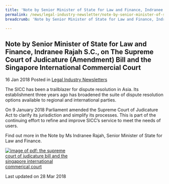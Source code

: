 ```yaml
---
title: 'Note by Senior Minister of State for Law and Finance, Indranee Rajah S.C., on The Supreme Court of Judicature (Amendment) Bill and the Singapore International Commercial Court'
permalink: /news/legal-industry-newsletter/note-by-senior-minister-of-state-law-finance-supreme-court-sicc/
breadcrumb: 'Note by Senior Minister of State for Law and Finance, Indranee Rajah S.C., on The Supreme Court of Judicature (Amendment) Bill and the Singapore International Commercial Court'

---
```



<style>
  .image {width: 200px;}
  .image img {max-width: 100%;}
</style>

Note by Senior Minister of State for Law and Finance, Indranee Rajah S.C., on The Supreme Court of Judicature (Amendment) Bill and the Singapore International Commercial Court
---
16 Jan 2018 Posted in [Legal Industry Newsletters](/news/legal-industry-newsletters/)

The SICC has been a trailblazer for dispute resolution in Asia. Its establishment three years ago has broadened the suite of dispute resolution options available to regional and international parties.

On 9 January 2018 Parliament amended the Supreme Court of Judicature Act to clarify its jurisdiction and simplify its processes. This is part of the continuing effort to refine and improve SICC’s service to meet the needs of users.

Find out more in the Note by Ms Indranee Rajah, Senior Minister of State for Law and Finance.

<div class="image">
  <a href="/files/NoteontheSCJAmendmentBillandSICC190118.pdf"><img src="/images/1516673189325.jpg/" alt="image of pdf: the supreme court of judicature bill and the singapore international commerical court"></a>
</div>

<p class="right-side-updated">Last updated on 28 Mar 2018</p>
